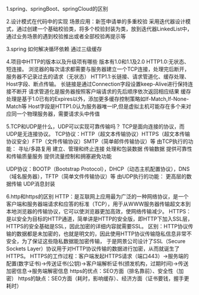 1.spring、springBoot、springCloud的区别

2.设计模式在代码中的实现
场景应用：新签申请单的多重校验
采用迭代器设计模式，通过创建一个基础校验类，将多个校验封装为类，放到迭代器LinkedList中，通过业务场景的遇到校验推出或者全部校验再提示等

3.spring 如何解决循环依赖
通过三级缓存

4.项目中HTTP的版本以及升级项有哪些
版本有1.0和1.1及2.0
HTTP1.0:无状态、短连接。
浏览器的每次请求都需要与服务器建立一个TCP连接，处理完后断开，服务器不记录过去的请求（无状态）
HTTP1.1:长链接、请求管道化、缓存处理、Host字段、断点传输。
长链接是通过Connection字段设置keep-Alive进行保持连接不断开
请求管道化是服务器按照客户端请求的先后顺序依次返回相应结果
缓存处理是基于1.0已有的Expires以外，添加更多缓存控制策略如If-Match,If-None-Match等
Host字段是HTTP1.0认为服务器唯一IP,但是虚拟主机可能存在多个来对应同一个物理服务器，需要请求头中传值

5.TCP和UDP是什么，UDP可以实现可靠传输吗？
TCP是面向连接的协议，而UDP是无连接协议。
TCP协议：HTTP（超文本传输协议）HTTPS（超文本传输协议安全）FTP（文件传输协议）SMTP（简单邮件传输协议）等
由TCP执行的功能：
寻址/多路复用
建立、管理和终止连接
处理和包装数据
传输数据
提供可靠性和传输质量服务
提供流量控制和拥塞避免功能

UDP协议：BOOTP（Bootstrap Protocol），DHCP（动态主机配置协议），DNS（域名服务器），TFTP（简单文件传输协议）等
由UDP执行的功能：
更高层的数据传输
UDP消息封装

6.http和https的区别
HTTP：是互联网上应用最为广泛的一种网络协议，是一个客户端和服务器端请求和应答的标准（TCP），用于从WWW服务器传输超文本到本地浏览器的传输协议，它可以使浏览器更加高效，使网络传输减少。
HTTPS：是以安全为目标的HTTP通道，简单讲是HTTP的安全版，即HTTP下加入SSL层，HTTPS的安全基础是SSL，因此加密的详细内容就需要SSL。
区别：HTTP协议传输的数据都是未加密的，也就是明文的，因此使用HTTP协议传输隐私信息非常不安全，为了保证这些隐私数据能加密传输，
于是网景公司设计了SSL（Secure Sockets Layer）协议用于对HTTP协议传输的数据进行加密，从而就诞生了HTTPS。
HTTPS的工作过程：客户端发起HTTPS请求（端口443）->服务端的配置(数字证书)->传送证书(公钥)->客户端解析证书(颁发机构，过期时间)->传送加密信息->服务端解密信息
https的优点：SEO方面（排名靠前）、安全性（加密）
https的缺点：SEO方面（耗时，影响缓存）、经济方面（证书要钱，握手更耗时）

